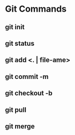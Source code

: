 # Git Commands

## git init
## git status
## git add <. | file-ame>
## git commit -m <message>
## git checkout -b <branch-name>
## git pull
## git merge <branch-name>
